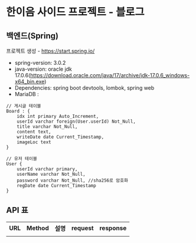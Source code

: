 # 한이음 사이드 프로젝트 - 블로그
## 백엔드(Spring)

프로젝트 생성 - https://start.spring.io/
- spring-version: 3.0.2
- java-version: oracle jdk 17.0.6(https://download.oracle.com/java/17/archive/jdk-17.0.6_windows-x64_bin.exe)
- Dependencies: spring boot devtools, lombok, spring web
- MariaDB : 
```
// 게시글 테이블
Board : {
    idx int primary Auto_Increment,
    userId varchar foreign(User.userId) Not_Null,
    title varchar Not_Null,
    content text,
    writeDate date Current_Timestamp,
    imageLoc text
}

// 유저 테이블
User {
    userId varchar primary,
    userName varchar Not_Null,
    password varchar Not_Null, //sha256로 암호화
    regDate date Current_Timestamp
}
```

## API 표
<table>
<tr>
<th>URL</th>
<th>Method</th>
<th>설명</th>
<th>request</th>
<th>response</th>
</tr>
<tr>
<td></td>
<td></td>
<td></td>
<td></td>
<td></td>
</tr>
</table>